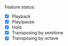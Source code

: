 Feature status:

- [x] Playback
- [x] Play/pause
- [x] Hold
- [x] Transposing by semitone
- [x] Transposing by octave
